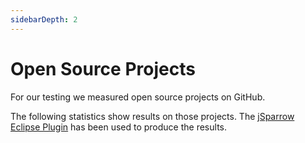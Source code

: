 ```yaml
---
sidebarDepth: 2
---
```


# Open Source Projects

For our testing we measured open source projects on GitHub.

The following statistics show results on those projects.
The [jSparrow Eclipse Plugin](https://jsparrow.github.io/eclipse/getting-started.html) has been used to produce the results.

<statistics-summary />

<statistics-summary-all />

<open-source-statistics />
